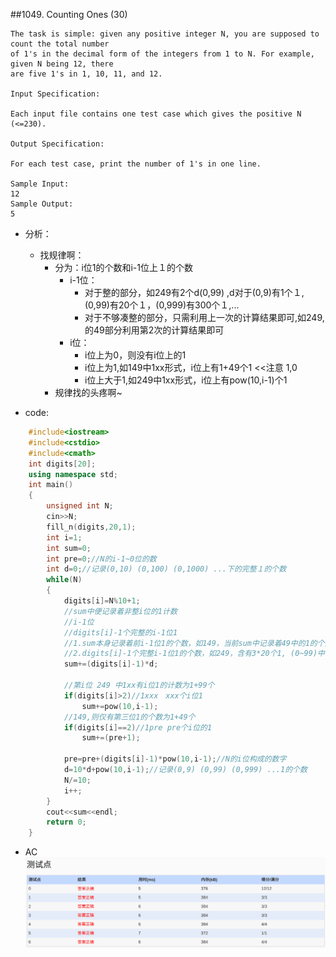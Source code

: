 ##1049. Counting Ones (30)

	The task is simple: given any positive integer N, you are supposed to count the total number 
	of 1's in the decimal form of the integers from 1 to N. For example, given N being 12, there 
	are five 1's in 1, 10, 11, and 12.

	Input Specification:

	Each input file contains one test case which gives the positive N (<=230).

	Output Specification:

	For each test case, print the number of 1's in one line.

	Sample Input:
	12
	Sample Output:
	5

- 分析：
  - 找规律啊：
    - 分为：i位1的个数和i-1位上１的个数
	    - i-1位：
			- 对于整的部分，如249有2个d(0,99) ,d对于(0,9)有1个１,(0,99)有20个１，(0,999)有300个１,...
			- 对于不够凑整的部分，只需利用上一次的计算结果即可,如249,的49部分利用第2次的计算结果即可
	    - i位：
			- i位上为0，则没有i位上的1
			- i位上为1,如149中1xx形式，i位上有1+49个1 <<注意 1,0
		    - i位上大于1,如249中1xx形式，i位上有pow(10,i-1)个1 
	- 规律找的头疼啊~
  
- code:

```c++
	#include<iostream>
	#include<cstdio>
	#include<cmath>
	int digits[20];
	using namespace std;
	int main()
	{
		unsigned int N;
		cin>>N;
		fill_n(digits,20,1);
		int i=1;
		int sum=0;
		int pre=0;//N的i-1~0位的数
		int d=0;//记录(0,10) (0,100) (0,1000) ...下的完整１的个数
		while(N)
		{
			digits[i]=N%10+1;
			//sum中便记录着非整i位的1计数
			//i-1位
			//digits[i]-1个完整的i-1位1
			//1.sum本身记录着前i-1位1的个数，如149，当前sum中记录着49中的1的个数
			//2.digits[i]-1个完整i-1位1的个数，如249，含有3*20个1, (0~99)中含20个1
			sum+=(digits[i]-1)*d;

			//第i位 249 中1xx有i位1的计数为1+99个
			if(digits[i]>2)//1xxx　xxx个i位1
				sum+=pow(10,i-1);
			//149,则仅有第三位1的个数为1+49个
			if(digits[i]==2)//1pre pre个i位的1
				sum+=(pre+1);

			pre=pre+(digits[i]-1)*pow(10,i-1);//N的i位构成的数字
			d=10*d+pow(10,i-1);//记录(0,9) (0,99) (0,999) ...1的个数
			N/=10;
			i++;
		}
		cout<<sum<<endl;
		return 0;
	}
```

- AC
![pat_a1049](./pat_a1049.png)